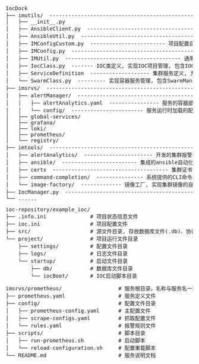 <pre>
IocDock 
├── imutils/  ------------------------------------------------ 包含项目核心逻辑的Python模块代码
│   ├── __init__.py
│   ├── AnsibleClient.py  ----------------------------------- Ansible自动化工具接口
│   ├── AnsibleUtil.py  -------------------------------------- Ansible自动化函数库
│   ├── IMConfigCustom.py  ------------------------ 项目配置自定义文件, 可覆盖通用配置
│   ├── IMConfig.py  --------------------------------------------- 项目通用配置文件
│   ├── IMUtil.py  ------------------------------------- 通用函数库, 实用工具函数集合
│   ├── IocClass.py  ------- IOC类定义, 实现IOC项目管理, 包含IOC类和IocStateManager类
│   ├── ServiceDefinition  ------------------- 集群服务定义, 为部署管理系统注册集群服务
│   └── SwarmClass.py  --------- 实现容器服务管理, 包含SwarmManager类和SwarmService类
├── imsrvs/  -------------------------------------------------------- 定义集群核心基础设施服务
│   ├── alertManager/  ------------------------------------- 集群基础设施服务
│   │   ├── alertAnalytics.yaml  ---------------- 服务的容器部署定义文件
│   │   └── config/  ----------------------- 服务运行时加载的配置文件目录
│   ├── global-services/
│   ├── grafana/
│   ├── loki/
│   ├── prometheus/
│   └── registry/
├── imtools/  --------------------------------------------------------- 集成的自动化运维工具
│   ├── alertAnalytics/  ---------------------- 开发的集群报警分析工具
│   ├── ansible/  ------------------------ 集成的ansible自动化运维工具
│   ├── certs  ------------------------------------- 集群证书管理工具
│   ├── command-completion/  --------------- 系统提供的CLI命令补全工具
│   └── image-factory/  ------------- 镜像工厂, 实现集群镜像的自动化构建
├── IocManager.py  ---------------------------------------------------- 系统对外的命令行接口
└── ......
</pre>

<pre>
ioc-repository/example_ioc/
├── .info.ini              # 项目状态信息文件
├── ioc.ini                # 项目配置文件
├── src/                   # 源文件目录, 存放数据库文件(.db)、协议文件等源文件
└── project/               # 项目运行文件目录
    ├── settings/          # 配置文件目录
    ├── logs/              # 日志文件目录
    └── startup/           # 启动文件目录
        ├── db/            # 数据库文件目录
        └── iocBoot/       # IOC启动脚本目录
</pre>

<pre>
imsrvs/prometheus/                  # 服务根目录，名称与服务名一致
├── prometheus.yaml                 # 服务定义文件
├── config/                         # 配置文件目录
│   ├── prometheus-config.yaml      # 主配置文件
│   ├── scrape-configs.yaml         # 抓取配置文件
│   └── rules.yaml                  # 报警规则文件
├── scripts/                        # 脚本目录
│   ├── run-prometheus.sh           # 启动脚本
│   └── reload-configuration.sh     # 配置重载脚本
└── README.md                       # 服务说明文档
</pre>
